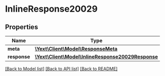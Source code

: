 # InlineResponse20029

## Properties
Name | Type | Description | Notes
------------ | ------------- | ------------- | -------------
**meta** | [**\Yext\Client\Model\ResponseMeta**](ResponseMeta.md) |  | [optional] 
**response** | [**\Yext\Client\Model\InlineResponse20029Response**](InlineResponse20029Response.md) |  | [optional] 

[[Back to Model list]](../README.md#documentation-for-models) [[Back to API list]](../README.md#documentation-for-api-endpoints) [[Back to README]](../README.md)


